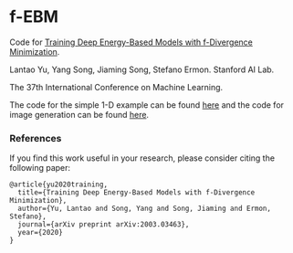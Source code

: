 # f-EBM

Code for [Training Deep Energy-Based Models with f-Divergence Minimization](https://arxiv.org/pdf/2003.03463.pdf).

Lantao Yu, Yang Song, Jiaming Song, Stefano Ermon. Stanford AI Lab.

The 37th International Conference on Machine Learning.

The code for the simple 1-D example can be found [here](https://github.com/ermongroup/f-EBM/tree/master/1d-example) and the code for image generation can be found [here](https://github.com/ermongroup/f-EBM/tree/master/image_generation).

### References

If you find this work useful in your research, please consider citing the following paper:

```
@article{yu2020training,
  title={Training Deep Energy-Based Models with f-Divergence Minimization},
  author={Yu, Lantao and Song, Yang and Song, Jiaming and Ermon, Stefano},
  journal={arXiv preprint arXiv:2003.03463},
  year={2020}
}
```
